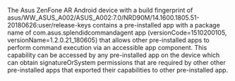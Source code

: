 The Asus ZenFone AR Android device with a build fingerprint of asus/WW_ASUS_A002/ASUS_A002:7.0/NRD90M/14.1600.1805.51-20180626:user/release-keys contains a pre-installed app with a package name of com.asus.splendidcommandagent app (versionCode=1510200105, versionName=1.2.0.21_180605) that allows other pre-installed apps to perform command execution via an accessible app component. This capability can be accessed by any pre-installed app on the device which can obtain signatureOrSystem permissions that are required by other other pre-installed apps that exported their capabilities to other pre-installed app.